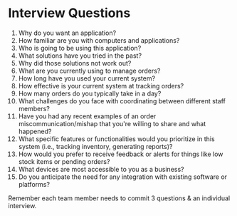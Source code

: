# Interview Questions

1.  Why do you want an application?
2.  How familiar are you with computers and applications?
3.  Who is going to be using this application?
4.  What solutions have you tried in the past?
5.  Why did those solutions not work out?
6.  What are you currently using to manage orders?
7.  How long have you used your current system?
8.  How effective is your current system at tracking orders?
9.  How many orders do you typically take in a day?
10.  What challenges do you face with coordinating between different staff members?
11.  Have you had any recent examples of an order miscommunication/mishap that you're willing to share and what happened?
12.  What specific features or functionalities would you prioritize in this system (i.e., tracking inventory, generating reports)?
13.  How would you prefer to receive feedback or alerts for things like low stock items or pending orders?
14.  What devices are most accessible to you as a business?
15.  Do you anticipate the need for any integration with existing software or platforms?

Remember each team member needs to commit 3 questions & an individual interview.

